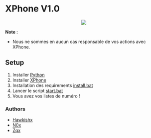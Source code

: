 <h1>
    XPhone V1.0
</h1>

<div style="text-align:center"><img src="https://github.com/OpenSourceCor/XPHONE/blob/main/img/xphone.png" /></div>

**Note :**
- Nous ne sommes en aucun cas responsable de vos actions avec XPhone.

## Setup
1. Installer [Python](https://www.python.org/ftp/python/3.10.0/python-3.10.0-amd64.exe)
2. Installer [XPhone](https://github.com/OpenSourceCor/XPHONE)
3. Installation des requirements [install.bat](https://github.com/OpenSourceCor/XPHONE/blob/main/install.bat)
4. Lancer le script [start.bat](https://github.com/OpenSourceCor/XPHONE/blob/main/start.bat)
6. Vous avez vos listes de numéro !

### Authors
- [Hawkishx](https://github.com/Hawkishx)
- [N0x](https://github.com/N0xGithub)
- [Zqx](https://github.com/ZqxDev)
